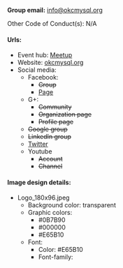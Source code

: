 **Group email:** info@okcmysql.org

Other Code of Conduct(s): N/A

#### Urls:
  - Event hub: [Meetup](http://www.meetup.com/Oklahoma-City-MySQL-Meetup/)
  - Website: [okcmysql.org](http://okcmysql.org/)
  - Social media:
    - Facebook:
      - ~~Group~~
      - [Page](https://www.facebook.com/okcmysql)
    - G+:
      - ~~Community~~
      - ~~Organization page~~
      - ~~Profile page~~
    - ~~Google group~~
    - ~~LinkedIn group~~
    - [Twitter](https://twitter.com/okcmysql)
    - Youtube
      - ~~Account~~
      - ~~Channel~~

#### Image design details:
- Logo_180x96.jpeg
  - Background color: transparent
  - Graphic colors:
    - #0B7B90
    - #000000
    - #E65B10
  - Font:
    - Color: #E65B10
    - Font-family:
